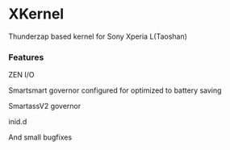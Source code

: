 # XKernel
Thunderzap based kernel for Sony Xperia L(Taoshan)

### Features
ZEN I/O

Smartsmart governor configured for optimized to battery saving

SmartassV2 governor


inid.d

And small bugfixes
